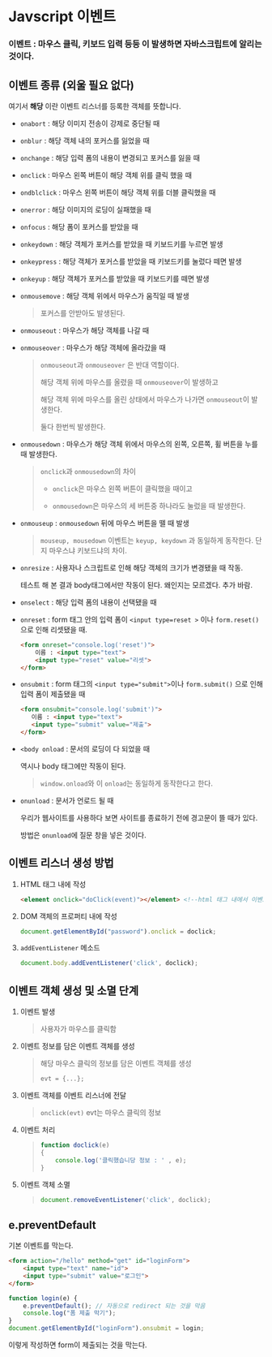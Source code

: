 # Javscript 이벤트

### 이벤트 : 마우스 클릭, 키보드 입력 등등 이 발생하면 자바스크립트에 알리는 것이다.

## 이벤트 종류 (외울 필요 없다)

여기서 **해당** 이란 이벤트 리스너를 등록한 객체를 뜻합니다.

* `onabort` : 해당 이미지 전송이 강제로 중단될 때

* `onblur` : 해당 객체 내의 포커스를 잃었을 때

* `onchange` : 해당 입력 폼의 내용이 변경되고 포커스를 잃을 때

* `onclick` : 마우스 왼쪽 버튼이 해당 객체 위를 클릭 했을 때

* `ondblclick` : 마우스 왼쪽 버튼이 해당 객체 위를 더블 클릭했을 때

* `onerror` : 해당 이미지의 로딩이 실패했을 때

* `onfocus` : 해당 폼이 포커스를 받았을 때

* `onkeydown` : 해당 객체가 포커스를 받았을 때 키보드키를 누르면 발생

* `onkeypress` : 해당 객체가 포커스를 받았을 때 키보드키를 눌렀다 떼면 발생

* `onkeyup` : 해당 객체가 포커스를 받았을 때 키보드키를 떼면 발생

* `onmousemove` : 해당 객체 위에서 마우스가 움직일 때 발생

  > 포커스를 안받아도 발생된다.

* `onmouseout` : 마우스가 해당 객체를 나갈 때

* `onmouseover` : 마우스가 해당 객체에 올라갔을 때

  > `onmouseout`과 `onmouseover` 은 반대 역할이다.
  > 
  > 해당 객체 위에 마우스를 올렸을 때 `onmouseover`이 발생하고
  > 
  > 해당 객체 위에 마우스를 올린 상태에서 마우스가 나가면 `onmouseout`이 발생한다.
  > 
  > 둘다 한번씩 발생한다.

* `onmousedown` : 마우스가 해당 객체 위에서 마우스의 왼쪽, 오른쪽, 휠 버튼을 누를 때 발생한다.

  > `onclick`과 `onmousedown`의 차이
  > 
  > * `onclick`은 마우스 왼쪽 버튼이 클릭했을 때이고
  > 
  > * `onmousedown`은 마우스의 세 버튼중 하나라도 눌렀을 때 발생한다.

* `onmouseup` : `onmousedown` 뒤에 마우스 버튼을 뗄 때 발생

  > `mouseup, mousedown` 이벤트는 `keyup, keydown` 과 동일하게 동작한다. 단지 마우스냐 키보드냐의 차이.

* `onresize` : 사용자나 스크립트로 인해 해당 객체의 크기가 변경됐을 때 작동. 

  테스트 해 본 결과 body태그에서만 작동이 된다. 왜인지는 모르겠다. 추가 바람.

* `onselect` : 해당 입력 폼의 내용이 선택됐을 때

* `onreset` : form 태그 안의 입력 폼이 `<input type=reset >`  이나 `form.reset()`으로 인해 리셋됐을 때.

  ```html
  <form onreset="console.log('reset')">
      이름 : <input type="text">
      <input type="reset" value="리셋">
  </form>
  ```

* `onsubmit` : form 태그의 `<input type="submit">`이나 `form.submit()` 으로 인해 입력 폼이 제출됐을 때

  ```html
  <form onsubmit="console.log('submit')">
     이름 : <input type="text">
     <input type="submit" value="제출">     
  </form>
  ```

* `<body onload` : 문서의 로딩이 다 되었을 때

  역시나 body 태그에만 작동이 된다.

  > `window.onload`와 이 `onload`는 동일하게 동작한다고 한다.

* `onunload` : 문서가 언로드 될 때

  우리가 웹사이트를 사용하다 보면 사이트를 종료하기 전에 경고문이 뜰 때가 있다.

  방법은 `onunload`에 질문 창을 넣은 것이다.



## 이벤트 리스너 생성 방법

1. HTML 태그 내에 작성

   ```html
   <element onclick="doClick(event)"></element> <!--html 태그 내에서 이벤트 객체는 event로 관리한다.-->
   ```

2. DOM 객체의 프로퍼티 내에 작성

   ```javascript
   document.getElementById("password").onclick = doclick;
   ```

3. `addEventListener` 메소드

   ```javascript
   document.body.addEventListener('click', doclick);
   ```

## 이벤트 객체 생성 및 소멸 단계

1. 이벤트 발생

   > 사용자가 마우스를 클릭함

2. 이벤트 정보를 담은 이벤트 객체를 생성

   > 해당 마우스 클릭의 정보를 담은 이벤트 객체를 생성
   > 
   > ```javascript
   > evt = {...};
   > ```

3. 이벤트 객체를 이벤트 리스너에 전달

   > `onclick(evt)` evt는 마우스 클릭의 정보

4. 이벤트 처리

   > ```javascript
   > function doclick(e)
   > {
   >     console.log('클릭했습니당 정보 : ' , e);
   > }
   > ```

5. 이벤트 객체 소멸

   > ```javascript
   > document.removeEventListener('click', doclick);
   > ```



## e.preventDefault

기본 이벤트를 막는다.

```html
<form action="/hello" method="get" id="loginForm">
    <input type="text" name="id">
    <input type="submit" value="로그인">
</form>
```

```javascript
function login(e) {
    e.preventDefault(); // 자동으로 redirect 되는 것을 막음
    console.log("폼 제출 막기");
}
document.getElementById("loginForm").onsubmit = login;
```

이렇게 작성하면 form이 제출되는 것을 막는다.






















